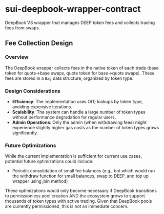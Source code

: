 # sui-deepbook-wrapper-contract
DeepBook V3 wrapper that manages DEEP token fees and collects trading fees from swaps.

## Fee Collection Design

### Overview
The DeepBook wrapper collects fees in the native token of each trade (base token for quote→base swaps, quote token for base→quote swaps).
These fees are stored in a `Bag` data structure, organized by token type.

### Design Considerations

- **Efficiency**: The implementation uses O(1) lookups by token type, avoiding expensive iterations.
- **Scalability**: The system can handle a large number of token types without performance degradation for regular users.
- **Admin Operations**: Only the admin (when withdrawing fees) might experience slightly higher gas costs as the number of token types grows significantly.

### Future Optimizations

While the current implementation is sufficient for current use cases, potential future optimizations could include:

- Periodic consolidation of small fee balances (e.g., bot which would run the withdraw function for small balances, swap to DEEP, and top up wrapper using join method)

These optimizations would only become necessary if DeepBook transitions to permissionless pool creation AND the ecosystem grows to support thousands of token types with active trading. Given that DeepBook pools are currently permissioned, this is not an immediate concern.
